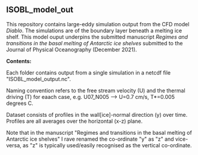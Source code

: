 ## ISOBL_model_out

This repository contains large-eddy simulation output from the CFD model _Diablo_. The simulations are of the boundary layer beneath a melting ice shelf. This model ouput underpins the submitted manuscript *Regimes and transitions in the basal melting of Antarctic ice shelves* submitted to the Journal of Physical Oceanography (December 2021).

**Contents:**

Each folder contains output from a single simulation in a netcdf file "ISOBL_model_output.nc".

Naming convention refers to the free stream velocity (U) and the thermal driving (T) for eaach case, e.g. U07_N005 --> U=0.7 cm/s, T\*=0.005 degrees C.

Dataset consists of profiles in the wall[ice]-normal direction (y) over time. Profiles are all averages over the horizontal (x-z) plane.

Note that in the manuscript "Regimes and transitions in the basal melting of Antarctic ice shelves" I rave renamed the co-ordinate "y" as "z" and vice-versa, as "z" is typically used/easily recognised as the vertical co-ordinate.
